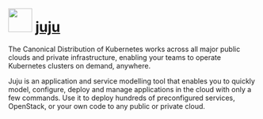 ﻿# <img src="https://cdn.rawgit.com/chocolatey/chocolatey-coreteampackages/aec5c9771a5f607dc5549f803405aa8d3cb87a7d/icons/juju.png" width="48" height="48"/> [juju](https://chocolatey.org/packages/juju)


The Canonical Distribution of Kubernetes works across all major public clouds and private infrastructure, enabling your teams to operate Kubernetes clusters on demand, anywhere.

Juju is an application and service modelling tool that enables you to quickly model, configure, deploy and manage applications in the cloud with only a few commands. Use it to deploy hundreds of preconfigured services, OpenStack, or your own code to any public or private cloud.

